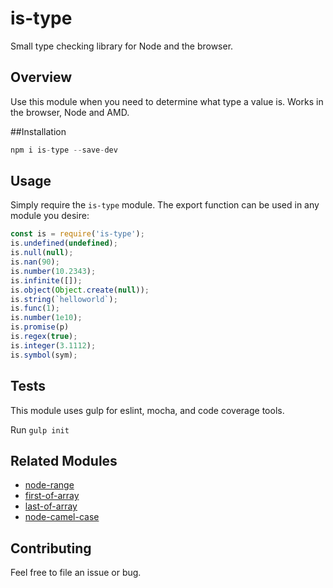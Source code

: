 # is-type
Small type checking library for Node and the browser.

## Overview

Use this module when you need to determine what type a value is. Works in the browser, Node and AMD.

##Installation

```javascript
npm i is-type --save-dev
```

## Usage

Simply require the `is-type` module. The export function can be used in any module you desire:

```javascript
const is = require('is-type');
is.undefined(undefined);
is.null(null);
is.nan(90);
is.number(10.2343);
is.infinite([]);
is.object(Object.create(null));
is.string(`helloworld`);
is.func(1);
is.number(1e10);
is.promise(p)
is.regex(true);
is.integer(3.1112);
is.symbol(sym);
```

## Tests

This module uses gulp for eslint, mocha, and code coverage tools.

Run `gulp init`

## Related Modules

* [node-range](https://github.com/ahadb/node-range)
* [first-of-array](https://github.com/ahadb/first-of-array)
* [last-of-array](https://github.com/ahadb/last-of-array)
* [node-camel-case](https://github.com/ahadb/node-camel-case)

## Contributing

Feel free to file an issue or bug.



